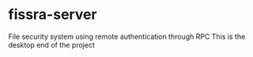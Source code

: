 # fissra-server
File security system using remote authentication through RPC
This is the desktop end of the project
